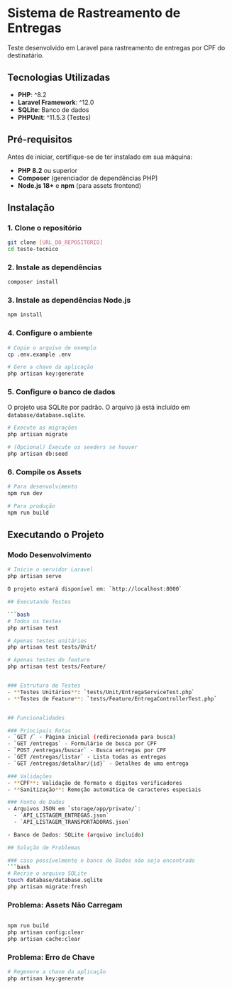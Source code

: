 # Sistema de Rastreamento de Entregas

Teste desenvolvido em Laravel para rastreamento de entregas por CPF do destinatário.

## Tecnologias Utilizadas

- **PHP**: ^8.2
- **Laravel Framework**: ^12.0
- **SQLite**: Banco de dados
- **PHPUnit**: ^11.5.3 (Testes)

## Pré-requisitos

Antes de iniciar, certifique-se de ter instalado em sua máquina:

- **PHP 8.2** ou superior
- **Composer** (gerenciador de dependências PHP)
- **Node.js 18+** e **npm** (para assets frontend)

## Instalação

### 1. Clone o repositório

```bash
git clone [URL_DO_REPOSITORIO]
cd teste-tecnico
```

### 2. Instale as dependências

```bash
composer install
```

### 3. Instale as dependências Node.js

```bash
npm install
```

### 4. Configure o ambiente

```bash
# Copie o arquivo de exemplo
cp .env.example .env

# Gere a chave da aplicação
php artisan key:generate
```

### 5. Configure o banco de dados

O projeto usa SQLite por padrão. O arquivo já está incluído em `database/database.sqlite`.

```bash
# Execute as migrações
php artisan migrate

# (Opcional) Execute os seeders se houver
php artisan db:seed
```

### 6. Compile os Assets

```bash
# Para desenvolvimento
npm run dev

# Para produção
npm run build
```

## Executando o Projeto

### Modo Desenvolvimento

```bash
# Inicie o servidor Laravel
php artisan serve

O projeto estará disponível em: `http://localhost:8000`

## Executando Testes

```bash
# Todos os testes
php artisan test

# Apenas testes unitários
php artisan test tests/Unit/

# Apenas testes de feature
php artisan test tests/Feature/


### Estrutura de Testes
- **Testes Unitários**: `tests/Unit/EntregaServiceTest.php`
- **Testes de Feature**: `tests/Feature/EntregaControllerTest.php`


## Funcionalidades

### Principais Rotas
- `GET /` - Página inicial (redirecionada para busca)
- `GET /entregas` - Formulário de busca por CPF
- `POST /entregas/buscar` - Busca entregas por CPF
- `GET /entregas/listar` - Lista todas as entregas
- `GET /entregas/detalhar/{id}` - Detalhes de uma entrega

### Validações
- **CPF**: Validação de formato e dígitos verificadores
- **Sanitização**: Remoção automática de caracteres especiais

### Fonte de Dados
- Arquivos JSON em `storage/app/private/`:
  - `API_LISTAGEM_ENTREGAS.json`
  - `API_LISTAGEM_TRANSPORTADORAS.json`

- Banco de Dados: SQLite (arquivo incluído)

## Solução de Problemas

### caso possívelmente o banco de Dados não seja encontrado
```bash
# Recrie o arquivo SQLite
touch database/database.sqlite
php artisan migrate:fresh
```

### Problema: Assets Não Carregam 
```bash

npm run build
php artisan config:clear
php artisan cache:clear
```

### Problema: Erro de Chave
```bash
# Regenere a chave da aplicação
php artisan key:generate
```